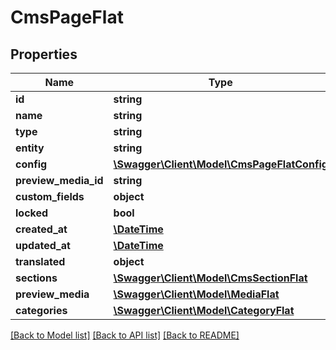 # CmsPageFlat

## Properties
Name | Type | Description | Notes
------------ | ------------- | ------------- | -------------
**id** | **string** |  | [optional] 
**name** | **string** |  | 
**type** | **string** |  | 
**entity** | **string** |  | [optional] 
**config** | [**\Swagger\Client\Model\CmsPageFlatConfig**](CmsPageFlatConfig.md) |  | [optional] 
**preview_media_id** | **string** |  | [optional] 
**custom_fields** | **object** |  | [optional] 
**locked** | **bool** |  | [optional] 
**created_at** | [**\DateTime**](\DateTime.md) |  | 
**updated_at** | [**\DateTime**](\DateTime.md) |  | [optional] 
**translated** | **object** |  | [optional] 
**sections** | [**\Swagger\Client\Model\CmsSectionFlat**](CmsSectionFlat.md) |  | [optional] 
**preview_media** | [**\Swagger\Client\Model\MediaFlat**](MediaFlat.md) |  | [optional] 
**categories** | [**\Swagger\Client\Model\CategoryFlat**](CategoryFlat.md) |  | [optional] 

[[Back to Model list]](../../README.md#documentation-for-models) [[Back to API list]](../../README.md#documentation-for-api-endpoints) [[Back to README]](../../README.md)

